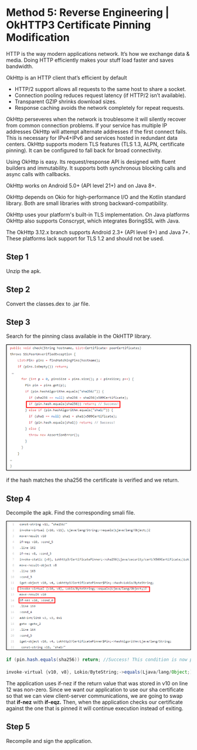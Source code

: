 # Method 5: Reverse Engineering | OkHTTP3 Certificate Pinning Modification

HTTP is the way modern applications network. It’s how we exchange data & media. Doing HTTP
efficiently makes your stuff load faster and saves bandwidth.

OkHttp is an HTTP client that’s efficient by default

- HTTP/2 support allows all requests to the same host to share a socket.
- Connection pooling reduces request latency (if HTTP/2 isn’t available).
- Transparent GZIP shrinks download sizes.
- Response caching avoids the network completely for repeat requests.

OkHttp perseveres when the network is troublesome it will silently recover from common
connection problems. If your service has multiple IP addresses OkHttp will attempt alternate
addresses if the first connect fails. This is necessary for IPv4+IPv6 and services hosted in redundant
data centers. OkHttp supports modern TLS features (TLS 1.3, ALPN, certificate pinning). It can be
configured to fall back for broad connectivity.

Using OkHttp is easy. Its request/response API is designed with fluent builders and immutability. It
supports both synchronous blocking calls and async calls with callbacks.

OkHttp works on Android 5.0+ (API level 21+) and on Java 8+.

OkHttp depends on Okio for high-performance I/O and the Kotlin standard library. Both are small
libraries with strong backward-compatibility.

OkHttp uses your platform's built-in TLS implementation. On Java platforms OkHttp also supports
Conscrypt, which integrates BoringSSL with Java.

The OkHttp 3.12.x branch supports Android 2.3+ (API level 9+) and Java 7+. These platforms lack
support for TLS 1.2 and should not be used.

## Step 1 
Unzip the apk.

## Step 2 
Convert the classes.dex to .jar file.

## Step 3  
Search for the pinning class available in the OkHTTP library.

![](../img/20.jpg)

if the hash matches the sha256 the certificate is verified and we return.

## Step 4 
Decompile the apk. Find the corresponding smali file.

![](../img/21.jpg)



```java
if (pin.hash.equals(sha256)) return; //Success! This condition is now performed as

invoke-virtual {v10, v8}, Lokio/ByteString;->equals(Ljava/lang/Object;)Z
```



The application uses if-nez if the return value that was stored in v10 on line 12 was non-zero. Since
we want our application to use our sha certificate so that we can view client-server communications,
we are going to swap that **if-nez** with **if-eqz.** Then, when the application checks our certificate
against the one that is pinned it will continue execution instead of exiting.

## Step 5 
Recompile and sign the application.